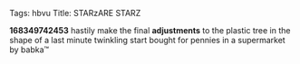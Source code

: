 Tags: hbvu
Title: STARzARE STARZ
  
**168349742453** hastily make the final **adjustments** to the plastic tree in the shape of a last minute twinkling start bought for pennies in a supermarket by babka™